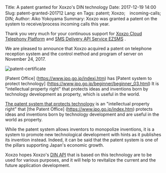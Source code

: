 Title: A patent granted for Xoxzo's DIN technology
Date: 2017-12-19 14:00
Slug: patent-granted-201712
Lang: en
Tags: patent; Xoxzo;　incoming-calls; DIN; 
Author: Aiko Yokoyama
Summary: Xoxzo was granted a patent on the system to receive/process incoming calls this year.

Thank you very much for your continuous support for [Xoxzo Cloud Telephony Platform](https://www.xoxzo.com/en/) and 
[SMS Delivery API Service EZSMS](https://www.ezsms.biz/ja/) .

We are pleased to announce that Xoxzo acquired a patent on telephone reception system and the
control method and program of server on November 24, 2017.

![patent-certificate](/images/patent.jpg)

[Patent Office] (https://www.jpo.go.jp/indexj.htm) has 
[Patent system to protect technology] (https://www.jpo.go.jp/beginner/beginner_03.html)
It is "intellectual property right" that protects ideas and inventions born by technology development as property, which is useful in the world.

[The patent system that protects technology](https://www.jpo.go.jp/beginner/beginner_03.html) is 
an "intellectual property right" that 
[the Patent Office] (https://www.jpo.go.jp/index.htm) protects ideas and inventions 
born by technology development and are useful in the world as property.

While the patent system allows inventors to monopolize inventions, 
it is a system to promote new technological development with hints as it publishes its invention instead.
Indeed, it can be said that the patent system is one of the pillars supporting Japan's economic growth.

Xoxzo hopes Xoxzo's [DIN API](https://www.xoxzo.com/en/about/dial-in-api/) 
that is based on this technology are to be used for various purposes, 
and it will help to revitalize the current and the future application development.
